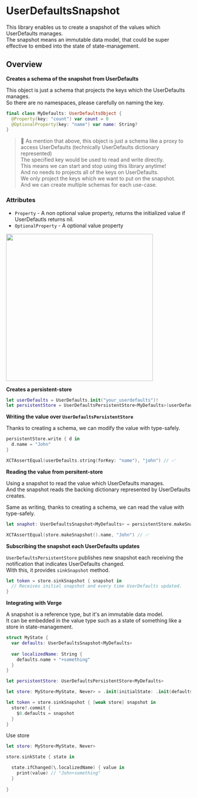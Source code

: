 # UserDefaultsSnapshot

This library enables us to create a snapshot of the values which UserDefaults manages.  
The snapshot means an immutable data model, that could be super effective to embed into the state of state-management.

## Overview

**Creates a schema of the snapshot from UserDefaults**

This object is just a schema that projects the keys which the UserDefaults manages.  
So there are no namespaces, please carefully on naming the key.

```swift
final class MyDefaults: UserDefaultsObject {
  @Property(key: "count") var count = 0
  @OptionalProperty(key: "name") var name: String?
}
```

> 💎
As mention that above, this object is just a schema like a proxy to access UserDefaults (technically UserDefaults dictionary represented)  
The specified key would be used to read and write directly.  
This means we can start and stop using this library anytime!  
And no needs to projects all of the keys on UserDefaults.  
We only project the keys which we want to put on the snapshot.  
And we can create multiple schemas for each use-case.

### Attributes

* `Property` - A non optional value property, returns the initialized value if UserDefautls returns nil.
* `OptionalProperty` - A optional value property

<img width=400px src="https://user-images.githubusercontent.com/1888355/103155348-6a81bb00-47e2-11eb-9925-8002ecba0dd0.png" />

**Creates a persistent-store**

```swift
let userDefaults = UserDefaults.init("your_userdefaults")!
let persistentStore = UserDefaultsPersistentStore<MyDefaults>(userDefaults: userDefaults)
```

**Writing the value over `UserDefaultsPersistentStore`**

Thanks to creating a schema, we can modify the value with type-safely.  

```swift
persistentStore.write { d in
  d.name = "John"
}

XCTAssertEqual(userDefaults.string(forKey: "name"), "john") // ✅
```

**Reading the value from persitent-store**

Using a snapshot to read the value which UserDefaults manages.  
And the snapshot reads the backing dictionary represented by UserDefaults creates.

Same as writing, thanks to creating a schema, we can read the value with type-safely.  

```swift
let snaphot: UserDefaultsSnapshot<MyDefaults> = persistentStore.makeSnapshot()

XCTAssertEqual(store.makeSnapshot().name, "John") // ✅
```

**Subscribing the snapshot each UserDefaults updates**

`UserDefaultsPersistentStore` publishes new snapshot each receiving the notification that indicates UserDefaults changed.  
With this, it provides `sinkSnapshot` method.

```swift
let token = store.sinkSnapshot { snapshot in
  // Receives initial snapshot and every time UserDefaults updated.
}
```

**Integrating with Verge**

A snapshot is a reference type, but it's an immutable data model.  
It can be embedded in the value type such as a state of something like a store in state-management.

```swift
struct MyState {
  var defaults: UserDefaultsSnapshot<MyDefaults>
  
  var localizedName: String {
    defaults.name + "+something"
  }
}

let persistentStore: UserDefaultsPersistentStore<MyDefaults>

let store: MyStore<MyState, Never> = .init(initialState: .init(defaults: persistentStore.makeSnapshot())

let token = store.sinkSnapshot { [weak store] snapshot in
  store?.commit {
    $0.defaults = snapshot
  }  
}
```

Use store
```swift
let store: MyStore<MyState, Never>

store.sinkState { state in 

  state.ifChanged(\.localizedName) { value in 
    print(value) // "John+something"
  }
  
}

```
